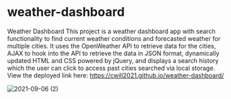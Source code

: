 # weather-dashboard
Weather Dashboard
This project is a weather dashboard app with search functionality to find current weather conditions and forecasted weather for multiple cities. It uses the OpenWeather API to retrieve data for the cities, AJAX to hook into the API to retrieve the data in JSON format, dynamically updated HTML and CSS powered by jQuery, and displays a search history which the user can click to access past cities searched via local storage. View the deployed link here: https://cwill2021.github.io/weather-dashboard/


![2021-09-06 (2)](https://user-images.githubusercontent.com/87917692/132237484-d83c9bdc-8426-4fe1-878f-de92d43d5ec4.png)
